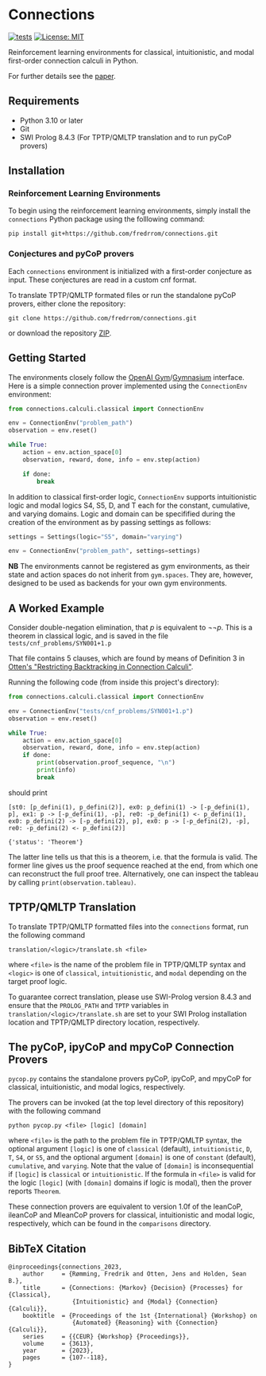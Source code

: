 # Connections

[![tests](https://github.com/fredrrom/CoPs/actions/workflows/python-app.yml/badge.svg?branch=main)](https://github.com/fredrrom/CoPs/actions/workflows/python-app.yml)
[![License: MIT](https://img.shields.io/github/license/fredrrom/connections)](https://github.com/fredrrom/connections/blob/main/LICENSE)

Reinforcement learning environments for classical, intuitionistic, and modal first-order connection calculi in Python. 

For further details see the [paper](https://ceur-ws.org/Vol-3613/AReCCa2023_paper8.pdf).

## Requirements

 - Python 3.10 or later
 - Git
 - SWI Prolog 8.4.3 (For TPTP/QMLTP translation and to run pyCoP provers)

## Installation

### Reinforcement Learning Environments

To begin using the reinforcement learning environments, simply install the `connections` Python package using the folllowing command:

```
pip install git+https://github.com/fredrrom/connections.git 
```

### Conjectures and pyCoP provers

Each `connections` environment is initialized with a first-order conjecture as input. These conjectures are read in a custom cnf format. 

To translate TPTP/QMLTP formated files or run the standalone pyCoP provers, either clone the repository:

```
git clone https://github.com/fredrrom/connections.git
```

or download the repository [ZIP](https://github.com/fredrrom/connections/archive/refs/heads/main.zip).

## Getting Started

The environments closely follow the [OpenAI Gym](https://www.gymlibrary.dev/)/[Gymnasium](https://gymnasium.farama.org/) interface. Here is a simple connection prover implemented using the `ConnectionEnv` environment:

```python
from connections.calculi.classical import ConnectionEnv

env = ConnectionEnv("problem_path")
observation = env.reset()

while True:
    action = env.action_space[0]
    observation, reward, done, info = env.step(action)

    if done:
        break
```

In addition to classical first-order logic, `ConnectionEnv` supports intuitionistic logic and modal logics S4, S5, D, and T each for the constant, cumulative, and varying domains. Logic and domain can be specifified during the creation of the environment as by passing settings as follows:

```python
settings = Settings(logic="S5", domain="varying")

env = ConnectionEnv("problem_path", settings=settings)
```

**NB** The environments cannot be registered as gym environments, as their state and action spaces do not inherit from `gym.spaces`. 
They are, however, designed to be used as backends for your own gym environments.

## A Worked Example
Consider double-negation elimination, that $p$ is equivalent to $\lnot \lnot p$. This is a theorem in classical logic, and is saved in the file `tests/cnf_problems/SYN001+1.p`

That file contains 5 clauses, which are found by means of Definition 3 in [Otten's "Restricting Backtracking in Connection Calculi"](http://www.otten1.de/papers/restricting_backtracking_aicom10.pdf). 

Running the following code (from inside this project's directory):
```python
from connections.calculi.classical import ConnectionEnv

env = ConnectionEnv("tests/cnf_problems/SYN001+1.p")
observation = env.reset()

while True:
    action = env.action_space[0]
    observation, reward, done, info = env.step(action)
    if done:
        print(observation.proof_sequence, "\n")
        print(info)
        break
```

should print 
```
[st0: [p_defini(1), p_defini(2)], ex0: p_defini(1) -> [-p_defini(1), p], ex1: p -> [-p_defini(1), -p], re0: -p_defini(1) <- p_defini(1), ex0: p_defini(2) -> [-p_defini(2), p], ex0: p -> [-p_defini(2), -p], re0: -p_defini(2) <- p_defini(2)]

{'status': 'Theorem'}
```
The latter line tells us that this is a theorem, i.e. that the formula is valid. The former line gives us the proof sequence reached at the end, from which one can reconstruct the full proof tree. Alternatively, one can inspect the tableau by calling `print(observation.tableau)`.

## TPTP/QMLTP Translation

To translate TPTP/QMLTP formatted files into the `connections` format, run the following command

```
translation/<logic>/translate.sh <file>
```

where `<file>` is the name of the problem file in TPTP/QMLTP syntax and `<logic>` is one of `classical`, `intuitionistic`, and `modal` depending on the target proof logic.

To guarantee correct translation, please use SWI-Prolog version 8.4.3 and ensure that the `PROLOG_PATH` and `TPTP` variables in `translation/<logic>/translate.sh` are set to your SWI Prolog installation location and TPTP/QMLTP directory location, respectively.

## The pyCoP, ipyCoP and mpyCoP Connection Provers

`pycop.py` contains the standalone provers pyCoP, ipyCoP, and mpyCoP for classical, intuitionistic, and modal logics, respectively.

The provers can be invoked (at the top level directory of this repository) with the following command

```
python pycop.py <file> [logic] [domain]
```

where `<file>` is the path to the problem file in TPTP/QMLTP syntax, the optional argument `[logic]` is one of `classical` (default), `intuitionistic`, `D`, `T`, `S4`, or `S5`, and the optional argument `[domain]` is one of `constant` (default), `cumulative`, and `varying`. Note that the value of `[domain]` is inconsequential if `[logic]` is  `classical` or `intuitionistic`. If the formula in `<file>` is valid for the logic `[logic]` (with `[domain]` domains if logic is modal), then the prover reports `Theorem`.

These connection provers are equivalent to version 1.0f of the leanCoP, ileanCoP and MleanCoP provers for classical, intuitionistic and modal logic, respectively, which can be found in the `comparisons` directory.

## BibTeX Citation

```
@inproceedings{connections_2023,
    author     = {Rømming, Fredrik and Otten, Jens and Holden, Sean B.},
    title      = {Connections: {Markov} {Decision} {Processes} for {Classical}, 
                  {Intuitionistic} and {Modal} {Connection} {Calculi}},
    booktitle  = {Proceedings of the 1st {International} {Workshop} on    
                  {Automated} {Reasoning} with {Connection} {Calculi}},
    series     = {{CEUR} {Workshop} {Proceedings}},
    volume     = {3613},
    year       = {2023},
    pages      = {107--118},
}
```